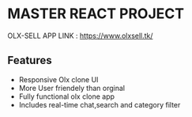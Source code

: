  # MASTER REACT PROJECT 

 OLX-SELL APP LINK : https://www.olxsell.tk/
 ## Features 
  * Responsive Olx clone UI 
  * More User friendely than orginal 
  * Fully functional olx clone app 
  * Includes real-time chat,search and category filter


